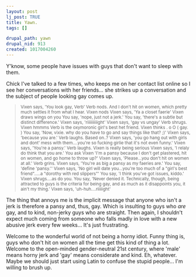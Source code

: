 ```yaml
--- 
layout: post
lj_post: TRUE
title: Yawn.
tags: []

drupal_path: yawn
drupal_nid: 913
created: 1017004260
---
```

Y'know, some people have issues with guys that don't want to sleep with them. 

Chick I've talked to a few times, who keeps me on her contact list online so I see her conversations with her friends... she strikes up a conversation and the subject of people looking gay comes up.

<SMALL><blockquote>
Vixen says, 'You look gay, Verb'
Verb nods. And I don't hit on women, which pretty much settles it from what I hear.
Vixen nods
Vixen says, 'Ya a closet faerie'
Vixen draws wings on you
You say, 'nope, just not a jerk.'
You say, 'there's a subtle but distinct difference.'
Vixen says, 'riiiiiiiiiight'
Vixen says, 'gay vs ungay'
Verb shrugs.
Vixen hmmms
Verb is the oxymoronic girl's best het friend.
Vixen thinks . o O ( gay. )
You say, 'Now, vixie. why do you have to go and say things like that? ;)'
Vixen says, 'because you are.'
Verb laughs. Based on..?
Vixen says, 'you go hang out with girls and dont' mess with them....you're so fucking girlie that it's not even funny.'
Vixen says, 'You're a pansy.'
Verb laughs.
Vixen is really being serious
Vixen says, 'I relaly do think that you are.'
You ask Vixen 'I'm a pansy because I don't get plastered, hit on women, and go home to throw up?'
Vixen says, 'Please...you don't hit on women at all.'
Verb grins.
Vixen says, 'You're as big a pansy as my faeries are.'
You say, 'define 'pansy.''
Vixen says, 'No girl will date you...you're too much of a "girl's best friend".....a "dorothy with red slippers"'
You say, 'I think you've got issues, kiddo.'
Vixen shrugs....as do you.
You say, 'Never denied it. Technically, though, being attracted to guys is the criteria for being gay, and as much as it disappoints you, it ain't my thing.'
Vixen says, 'uh-huh....riiiiight'
</blockquote></SMALL>

The thing that annoys me is the implicit message that anyone who isn't a jerk is therefore a pansy and, thus, gay. Which is insulting to guys who *are* gay, and to kind, non-jerky guys who are straight. Then again, I shouldn't expect much coming from someone who falls madly in love with a new abusive jerk every few weeks... It's just frustrating.

Welcome to the wonderful world of not being a horny idiot. Funny thing is, guys who don't hit on women all the time get this kind of thing a lot. Welcome to the open-minded gender-neutral 21st century, where 'male' means horny jerk and 'gay' means considerate and kind. Eh, whatever. Maybe we should just start using Latin to confuse the stupid people... I'm willing to brush up.
